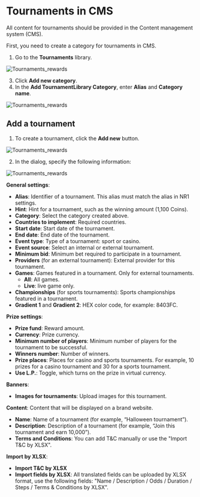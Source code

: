 # Tournaments in CMS
All content for tournaments should be provided in the Content management system (CMS).

First, you need to create a category for tournaments in CMS.
1. Go to the **Tournaments** library. 

![Tournaments_rewards](cms_tournaments2.png) 

3. Click **Add new category**.
4. In the **Add TournamentLibrary Category**, enter **Alias** and **Category name**. 

![Tournaments_rewards](tourn_category.png ':size=500') 

## Add a tournament 
1. To create a tournament, click the **Add new** button. 

![Tournaments_rewards](cms_tourn_addnew.png) 

2. In the dialog, specify the following information: 

![Tournaments_rewards](add_tournament_cms.png ':size=500') 

**General settings**:
- **Alias**: Identifier of a tournament. This alias must match the alias in NR1 settings.
- **Hint**: Hint for a tournament, such as the winning amount (1,100 Coins).
- **Category**: Select the category created above.
- **Countries to implement**: Required countries.
- **Start date**: Start date of the tournament.
- **End date**: End date of the tournament.
- **Event type**: Type of a tournament: sport or casino.
- **Event source**: Select an internal or external tournament.
- **Minimum bid**: Minimum bet required to participate in a tournament.
- **Providers** (for an external tournament): External provider for this tournament.
- **Games**: Games featured in a tournament. Only for external tournaments. 
    - **All**: All games.
    - **Live**: live game only.
- **Championships** (for sports tournaments): Sports championships featured in a tournament.
- **Gradient 1** and **Gradient 2**: HEX color code, for example: 8403FC. 

**Prize settings**:

- **Prize fund**: Reward amount.
- **Currency**: Prize currency.
- **Minimum number of players**: Minimum number of players for the tournament to be successful.
- **Winners number**: Number of winners.
- **Prize places**: Places for casino and sports tournaments. For example, 10 prizes for a casino tournament and 30 for a sports tournament.
- **Use L.P.**: Toggle, which turns on the prize in virtual currency.

**Banners**:

- **Images for tournaments**: Upload images for this tournament.

**Content**: Content that will be displayed on a brand website.

- **Name**: Name of a tournament (for example, “Halloween tournament”). 
- **Description**: Description of a tournament (for example, “Join this tournament and earn 10,000”).
- **Terms and Conditions**: You can add T&C manually or use the "Import T&C by XLSX".

**Import by XLSX**:

- **Import T&C by XLSX**
- **Import fields by XLSX**: All translated fields can be uploaded by XLSX format, use the following fields: "Name / Description / Odds / Duration / Steps / Terms & Conditions by XLSX". 

